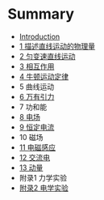 # Summary

* [Introduction](README.md)
* [1 描述直线运动的物理量](1_zhi_xian_yun_dong_de_miao_shu.md)
* [2 匀变速直线运动](2_yun_bian_su_zhi_xian_yun_dong.md)
* [3 相互作用](3_xiang_hu_zuo_yong.md)
* [4 牛顿运动定律](4_niu_dun_yun_dong_ding_lv.md)
* 5 曲线运动
* [6 万有引力](6_wan_you_yin_li.md)
* 7 功和能
* [8 电场](8_dian_chang.md)
* [9 恒定电流](9_heng_ding_dian_liu.md)
* 10 磁场
* [11 电磁感应](11_dian_ci_gan_ying.md)
* [12 交流电](12_jiao_liu_dian.md)
* [13 动量](13_dong_liang.md)
* 附录1 力学实验
* [附录2 电学实验](fu_lu_2_dian_xue_shi_yan.md)

